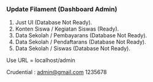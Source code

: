 ### Update Filament (Dashboard Admin)

1. Just UI (Database Not Ready).
2. Konten Siswa / Kegiatan Siswas (Ready).
3. Data Sekolah / Pembayarans (Database Not Ready).
4. Data Sekolah / Pendaftarans (Database Not Ready).
5. Data Sekolah / Siswas (Database Not Ready).

Use URL = localhost/admin

Crudential :
admin@gmail.com
1235678
